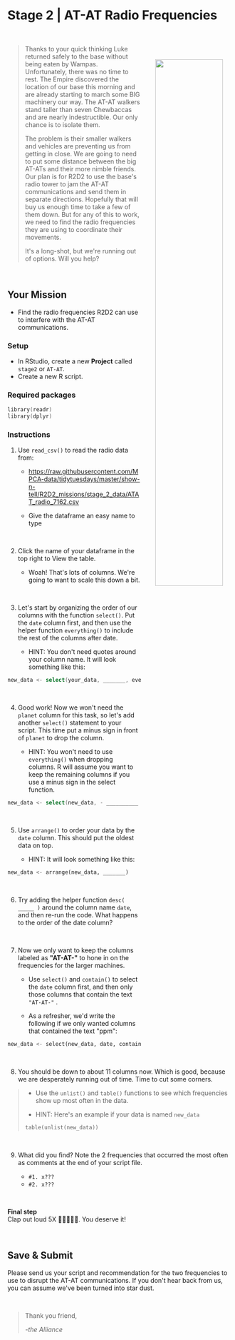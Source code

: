 # Stage 2 \| AT-AT Radio Frequencies

</br>

<img src="https://insidethemagic-119e2.kxcdn.com/wp-content/uploads/2017/11/star_wars_at-at_desktop_2560x1024_hd-wallpaper-971426-800x400.jpg" width="55%" align="right" style="margin-left: 32px; margin-right: -105px; margin-top: 46px; margin-bottom: 77px;"/>

> Thanks to your quick thinking Luke returned safely to the base without being eaten by Wampas. Unfortunately, there was no time to rest. The Empire discovered the location of our base this morning and are already starting to march some BIG machinery our way. The AT-AT walkers stand taller than seven Chewbaccas and are nearly indestructible. Our only chance is to isolate them.
>
> The problem is their smaller walkers and vehicles are preventing us from getting in close. We are going to need to put some distance between the big AT-ATs and their more nimble friends. Our plan is for R2D2 to use the base's radio tower to jam the AT-AT communications and send them in separate directions. Hopefully that will buy us enough time to take a few of them down. But for any of this to work, we need to find the radio frequencies they are using to coordinate their movements. 
> 
> It's a long-shot, but we're running out of options. Will you help?

<br>

## Your Mission

-   Find the radio frequencies R2D2 can use to interfere with the AT-AT communications.


### Setup

-   In RStudio, create a new **Project** called `stage2` or `AT-AT`.
-   Create a new R script.

### Required packages

``` go
library(readr)
library(dplyr)
```

### Instructions

1.  Use `read_csv()` to read the radio data from:

    -   <https://raw.githubusercontent.com/MPCA-data/tidytuesdays/master/show-n-tell/R2D2_missions/stage_2_data/ATAT_radio_7162.csv>

    -   Give the dataframe an easy name to type

<br>

2.  Click the name of your dataframe in the top right to View the table.

    -   Woah! That's lots of columns. We're going to want to scale this down a bit.

<br>

3.  Let's start by organizing the order of our columns with the function `select()`. Put the `date` column first, and then use the helper function `everything()` to include the rest of the columns after date.

    -  HINT: You don't need quotes around your column name. It will look something like this:

``` go
new_data <- select(your_data, _______, everything())
```

<br>

4. Good work! Now we won't need the `planet` column for this task, so let's add another `select()` statement to your script. This time put a minus sign in front of `planet` to drop the column. 

    -   HINT: You won't need to use `everything()` when dropping columns. R will assume you want to keep the remaining columns if you use a minus sign in the select function.
    
``` go
new_data <- select(new_data, - __________ ) 
```    
    
<br>

5.  Use `arrange()` to order your data by the `date` column. This should put the oldest data on top.

    -   HINT: It will look something like this:

``` python
new_data <- arrange(new_data, _______)
```

<br>

6. Try adding the helper function `desc( _____ )` around the column name `date`, and then re-run the code. What happens to the order of the date column?


<br>

7.  Now we only want to keep the columns labeled as **"AT-AT-"** to hone in on the frequencies for the larger machines.

    -   Use `select()` and `contain()` to select the `date` column first, and then only those columns that contain the text `"AT-AT-"` .

    -   As a refresher, we'd write the following if we only wanted columns that contained the text "ppm":

``` python
new_data <- select(new_data, date, contains("ppm"))
```

<br>

8. You should be down to about 11 columns now. Which is good, because we are desperately running out of time. Time to cut some corners. 

>    - Use the `unlist()` and `table()` functions to see which frequencies show up most often in the data.
>    
>    - HINT: Here's an example if your data is named `new_data`
>    
> ``` .go
> table(unlist(new_data))  
> ```
>     

<br>

9. What did you find? Note the 2 frequencies that occurred the most often as comments at the end of your script file.

    -   `#1. x??? `
    -   `#2. x??? `

<br>

**Final step**   
Clap out loud 5X :clap::clap::clap::clap::clap:. You deserve it! 

<br>

## Save & Submit

Please send us your script and recommendation for the two frequencies to use to disrupt the AT-AT communications. If you don't hear back from us, you can assume we've been turned into star dust.

<br>

> Thank you friend,
>
> *-the Alliance*
